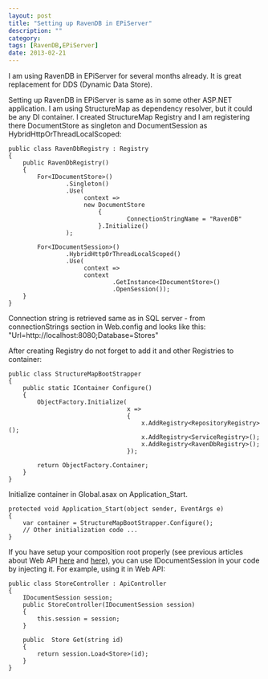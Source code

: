 ```yaml
---
layout: post
title: "Setting up RavenDB in EPiServer"
description: ""
category: 
tags: [RavenDB,EPiServer]
date: 2013-02-21
---
```


I am using RavenDB in EPiServer for several months already. It is great replacement for DDS (Dynamic Data Store).

Setting up RavenDB in EPiServer is same as in some other ASP.NET application. I am using StructureMap as dependency resolver, but it could be any DI container. I created StructureMap Registry and I am registering there DocumentStore as singleton and DocumentSession as HybridHttpOrThreadLocalScoped:

    public class RavenDbRegistry : Registry
    {
        public RavenDbRegistry()
        {
            For<IDocumentStore>()
                    .Singleton()
                    .Use(
                         context =>
                         new DocumentStore
                             {
                                     ConnectionStringName = "RavenDB"
                             }.Initialize()
                    );

            For<IDocumentSession>()
                    .HybridHttpOrThreadLocalScoped()
                    .Use(
                         context =>
                         context
                                 .GetInstance<IDocumentStore>()
                                 .OpenSession());
        }
    }

Connection string is retrieved same as in SQL server - from connectionStrings section in Web.config and looks like this: "Url=http://localhost:8080;Database=Stores"

After creating Registry do not forget to add it and other Registries to container:

	public class StructureMapBootStrapper
    {
        public static IContainer Configure()
        {
            ObjectFactory.Initialize(
                                     x =>
                                     {
                                         x.AddRegistry<RepositoryRegistry>();
                                         x.AddRegistry<ServiceRegistry>();
                                         x.AddRegistry<RavenDbRegistry>();
                                     });

            return ObjectFactory.Container;
        }
    }

Initialize container in Global.asax on Application_Start.

    protected void Application_Start(object sender, EventArgs e)
    {
        var container = StructureMapBootStrapper.Configure();
        // Other initialization code ...
    }

If you have setup your composition root properly (see previous articles about Web API [here](/2013/01/22/better-way-to-configure-structuremap-in-aspnet-webapi/) and [here](/2013/01/26/disposables-structuremap-and-web-api-composition-root/)), you can use IDocumentSession in your code by injecting it. For example, using it in Web API:

    public class StoreController : ApiController
    {
        IDocumentSession session;
        public StoreController(IDocumentSession session)
        {
            this.session = session;
        }

        public  Store Get(string id)
        {
            return session.Load<Store>(id);
        }
    }